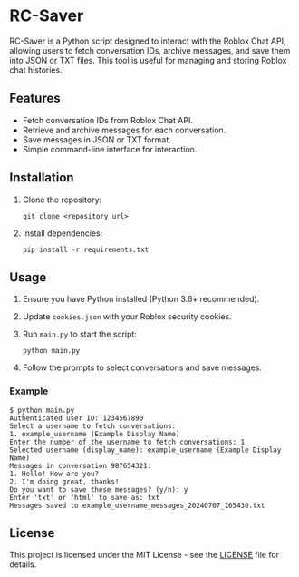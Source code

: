 # RC-Saver

RC-Saver is a Python script designed to interact with the Roblox Chat API, allowing users to fetch conversation IDs, archive messages, and save them into JSON or TXT files. This tool is useful for managing and storing Roblox chat histories.

## Features

- Fetch conversation IDs from Roblox Chat API.
- Retrieve and archive messages for each conversation.
- Save messages in JSON or TXT format.
- Simple command-line interface for interaction.

## Installation

1. Clone the repository:
   ```
   git clone <repository_url>
   ```

2. Install dependencies:
   ```
   pip install -r requirements.txt
   ```

## Usage

1. Ensure you have Python installed (Python 3.6+ recommended).
2. Update `cookies.json` with your Roblox security cookies.
3. Run `main.py` to start the script:
   ```
   python main.py
   ```
   
4. Follow the prompts to select conversations and save messages.

### Example

```
$ python main.py
Authenticated user ID: 1234567890
Select a username to fetch conversations:
1. example_username (Example Display Name)
Enter the number of the username to fetch conversations: 1
Selected username (display_name): example_username (Example Display Name)
Messages in conversation 987654321:
1. Hello! How are you?
2. I'm doing great, thanks!
Do you want to save these messages? (y/n): y
Enter 'txt' or 'html' to save as: txt
Messages saved to example_username_messages_20240707_165430.txt
```

## License

This project is licensed under the MIT License - see the [LICENSE](LICENSE) file for details.
